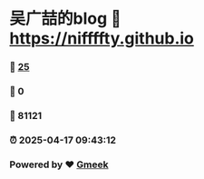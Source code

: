 # 吴广喆的blog :link: https://niffffty.github.io 
### :page_facing_up: [25](https://niffffty.github.io/tag.html) 
### :speech_balloon: 0 
### :hibiscus: 81121 
### :alarm_clock: 2025-04-17 09:43:12 
### Powered by :heart: [Gmeek](https://github.com/Meekdai/Gmeek)
